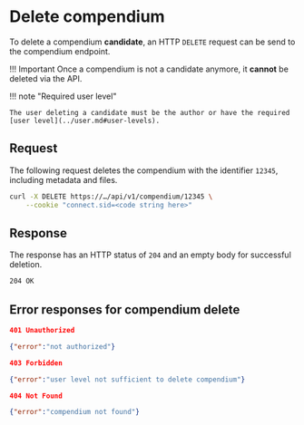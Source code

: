 # Delete compendium

To delete a compendium **candidate**, an HTTP `DELETE` request can be send to the compendium endpoint.

!!! Important
    Once a compendium is not a candidate anymore, it **cannot** be deleted via the API.

!!! note "Required user level"

    The user deleting a candidate must be the author or have the required [user level](../user.md#user-levels).

## Request

The following request deletes the compendium with the identifier `12345`, including metadata and files.

```bash
curl -X DELETE https://…/api/v1/compendium/12345 \
    --cookie "connect.sid=<code string here>"
```

## Response

The response has an HTTP status of `204` and an empty body for successful deletion.

```bash
204 OK

```

## Error responses for compendium delete

```json
401 Unauthorized

{"error":"not authorized"}
```

```json
403 Forbidden

{"error":"user level not sufficient to delete compendium"}
```

```json
404 Not Found

{"error":"compendium not found"}
```